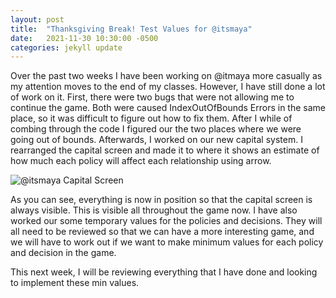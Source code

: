 ```yaml
---
layout: post
title:  "Thanksgiving Break! Test Values for @itsmaya"
date:   2021-11-30 10:30:00 -0500
categories: jekyll update
---
```


Over the past two weeks I have been working on @itmaya more casually as my attention moves to the end of my classes.
However, I have still done a lot of work on it.
First, there were two bugs that were not allowing me to continue the game.
Both were caused IndexOutOfBounds Errors in the same place, so it was difficult to figure out how to fix them.
After I while of combing through the code I figured our the two places where we were going out of bounds.
Afterwards, I worked on our new capital system.
I rearranged the capital screen and made it to where it shows an estimate of how much each policy will affect each relationship using arrow.

![@itsmaya Capital Screen](/blog/assets/images/itsmaya_capitalscreen2.png)

As you can see, everything is now in position so that the capital screen is always visible. This is visible all throughout the game now.
I have also worked our some temporary values for the policies and decisions.
They will all need to be reviewed so that we can have a more interesting game,
and we will have to work out if we want to make minimum values for each policy and decision in the game.

This next week, I will be reviewing everything that I have done and looking to implement these min values.
